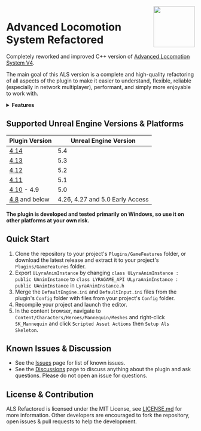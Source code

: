 <img src="Resources/Icon128.png" align="right" width="110">

# Advanced Locomotion System Refactored

Completely reworked and improved С++ version of [Advanced Locomotion System V4](https://www.unrealengine.com/marketplace/en-US/product/advanced-locomotion-system-v1).

The main goal of this ALS version is a complete and high-quality refactoring of all aspects of the plugin to make it easier to understand, flexible, reliable (especially in network multiplayer), performant, and simply more enjoyable to work with.

<details>

<summary><b>Features</b></summary>

- Reworked plugin structure. Content is separated into 3 categories: `ALS` - main content, `ALSCamera` - camera-related content, and `ALSExtras` - other optional content
- Use of multiple linked animation blueprints instead of a single monolithic animation blueprint.
- Use of animation layer interfaces to dynamically switch overlay states at runtime instead of directly referencing them in animation blueprints.
- Use of the **Control Rig** plugin for IK and other bone manipulation tasks instead of animation graph nodes.
- Significantly reduced the number of virtual bones required by the plugin.
- Added the ability to disable the use of IK bones and use only virtual bones for all bone manipulation tasks, which can be useful in cases where IK bones are not animated in your custom animations.
- Added a skeleton asset action that can help set up all the necessary skeleton stuff: animation curves, slots, virtual bones, etc. It can be accessed by right-clicking on the skeleton asset -> Scripted Asset Actions -> Setup Als Skeleton.
- Reworked foot locking to make it more performant and reliable, especially in network multiplayer.
- Reworked foot and pelvis offset logic for smoother movement of the character on stairs and sloped surfaces.
- Added `Slot` overlay animation curves to control the blending of overlay poses with animation montages played in `Layering` animation slots.
- Added `Blend Curves` and `Blend Poses by Gameplay Tag` animation graph nodes. `Blend Curves` blends animation curves without the need for the `VB curves` virtual bone, and `Blend Poses by Gameplay Tag` is similar to `Blend Poses by Enum` but uses gameplay tags instead of enum.
- Moved thread-safe animation instance logic to the worker thread to improve game thread performance.
- Added automatic generation of foot sync markers using `B_Als_AnimationModifier_FootSyncMarkers`.
- Replaced C++ enums such as `EAlsOverlayMode` with gameplay tags, allowing new entries to be added without code modification.
- Reworked `UAlsCharacterMovementComponent` for better movement synchronization over the network.
- Added support for direction-dependent movement speed.
- Reworked mantling. Implemented as root motion source for better movement synchronization over the network.
- Reworked camera. Implemented as a component similar to the standard camera component, no need for custom `APlayerCameraManager` or `APlayerController` classes.
- Reworked debug mode. Toggled by pressing `Shift + [1-8]` or using console commands such as `ShowDebug ALS.Curves`.
- Use of **Push Model** and support of **Iris** replication system.
- Use of the **MetaSounds** and **Enhanced Input** plugins.
- Support of **Update Rate Optimization** (disabled by default) and **Large World Coordinates**.
- A lot of other fixes, improvements and refactorings.

For more information, see the [Releases](https://github.com/Sixze/ALS-Refactored/releases). Reading the changelogs is a good way to keep up to date with the newest features of a plugin.

</details>

## Supported Unreal Engine Versions & Platforms

| Plugin Version                                                            | Unreal Engine Version           |
|---------------------------------------------------------------------------|---------------------------------|
| [4.14](https://github.com/Sixze/ALS-Refactored/releases/tag/4.14)         | 5.4                             |
| [4.13](https://github.com/Sixze/ALS-Refactored/releases/tag/4.13)         | 5.3                             |
| [4.12](https://github.com/Sixze/ALS-Refactored/releases/tag/4.12)         | 5.2                             |
| [4.11](https://github.com/Sixze/ALS-Refactored/releases/tag/4.11)         | 5.1                             |
| [4.10](https://github.com/Sixze/ALS-Refactored/releases/tag/4.10) - 4.9   | 5.0                             |
| [4.8](https://github.com/Sixze/ALS-Refactored/releases/tag/4.8) and below | 4.26, 4.27 and 5.0 Early Access |

**The plugin is developed and tested primarily on Windows, so use it on other platforms at your own risk.**

## Quick Start

1. Clone the repository to your project's `Plugins/GameFeatures` folder, or download the latest release and extract it to your project's `Plugins/GameFeatures` folder.
2. Export `ULyraAnimInstance` by changing `class ULyraAnimInstance : public UAnimInstance` to `class LYRAGAME_API ULyraAnimInstance : public UAnimInstance` in `LyraAnimInstance.h`
3. Merge the `DefaultEngine.ini` and `DefaultInput.ini` files from the plugin's `Config` folder with files from your project's `Config` folder.
4. Recompile your project and launch the editor.
5. In the content browser, navigate to `Content/Characters/Heroes/Mannequin/Meshes` and right-click `SK_Mannequin` and click `Scripted Asset Actions` then `Setup Als Skeleton`.

## Known Issues & Discussion

- See the [Issues](https://github.com/Sixze/ALS-Refactored/issues) page for list of known issues.
- See the [Discussions](https://github.com/Sixze/ALS-Refactored/discussions) page to discuss anything about the plugin and ask questions. Please do not open an issue for questions.

## License & Contribution

ALS Refactored is licensed under the MIT License, see [LICENSE.md](LICENSE.md) for more information. Other developers are encouraged to fork the repository, open issues & pull requests to help the development.
